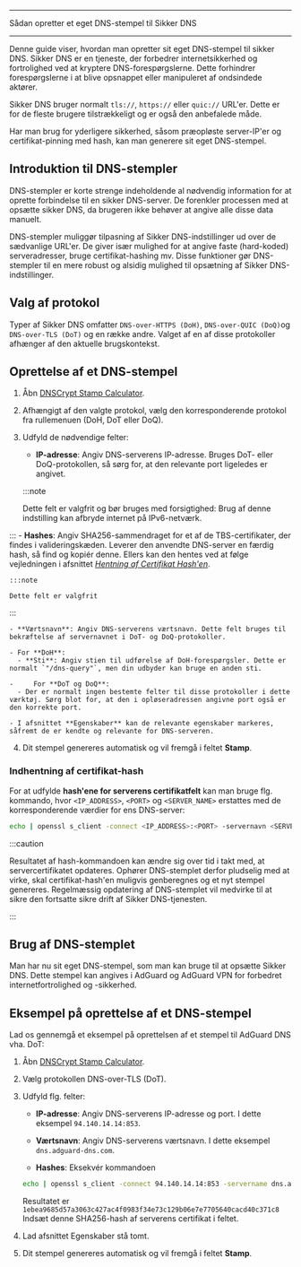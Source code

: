 - - -
Sådan opretter et eget DNS-stempel til Sikker DNS
- - -

Denne guide viser, hvordan man opretter sit eget DNS-stempel til sikker DNS. Sikker DNS er en tjeneste, der forbedrer internetsikkerhed og fortrolighed ved at kryptere DNS-forespørgslerne. Dette forhindrer forespørgslerne i at blive opsnappet eller manipuleret af ondsindede aktører.

Sikker DNS bruger normalt `tls://`, `https://` eller `quic://` URL'er. Dette er for de fleste brugere tilstrækkeligt og er også den anbefalede måde.

Har man brug for yderligere sikkerhed, såsom præopløste server-IP'er og certifikat-pinning med hash, kan man generere sit eget DNS-stempel.

## Introduktion til DNS-stempler

DNS-stempler er korte strenge indeholdende al nødvendig information for at oprette forbindelse til en sikker DNS-server. De forenkler processen med at opsætte sikker DNS, da brugeren ikke behøver at angive alle disse data manuelt.

DNS-stempler muliggør tilpasning af Sikker DNS-indstillinger ud over de sædvanlige URL'er. De giver især mulighed for at angive faste (hard-koded) serveradresser, bruge certifikat-hashing mv. Disse funktioner gør DNS-stempler til en mere robust og alsidig mulighed til opsætning af Sikker DNS-indstillinger.

## Valg af protokol

Typer af Sikker DNS omfatter `DNS-over-HTTPS (DoH)`, `DNS-over-QUIC (DoQ)`og `DNS-over-TLS (DoT)` og en række andre. Valget af en af disse protokoller afhænger af den aktuelle brugskontekst.

## Oprettelse af et DNS-stempel

1. Åbn [DNSCrypt Stamp Calculator](https://dnscrypt.info/stamps/).

2. Afhængigt af den valgte protokol, vælg den korresponderende protokol fra rullemenuen (DoH, DoT eller DoQ).

3. Udfyld de nødvendige felter:
    - **IP-adresse**: Angiv DNS-serverens IP-adresse. Bruges DoT- eller DoQ-protokollen, så sørg for, at den relevante port ligeledes er angivet.

    :::note

    Dette felt er valgfrit og bør bruges med forsigtighed: Brug af denne indstilling kan afbryde internet på IPv6-netværk.


:::
    - **Hashes**: Angiv SHA256-sammendraget for et af de TBS-certifikater, der findes i valideringskæden. Leverer den anvendte DNS-server en færdig hash, så find og kopiér denne. Ellers kan den hentes ved at følge vejledningen i afsnittet [*Hentning af Certifikat Hash'en*](#obtaining-the-certificate-hash).

    :::note

    Dette felt er valgfrit


:::

    - **Værtsnavn**: Angiv DNS-serverens værtsnavn. Dette felt bruges til bekræftelse af servernavnet i DoT- og DoQ-protokoller.

    - For **DoH**:
      - **Sti**: Angiv stien til udførelse af DoH-forespørgsler. Dette er normalt `"/dns-query"`, men din udbyder kan bruge en anden sti.

    -     For **DoT og DoQ**:
      - Der er normalt ingen bestemte felter til disse protokoller i dette værktøj. Sørg blot for, at den i opløseradressen angivne port også er den korrekte port.

    - I afsnittet **Egenskaber** kan de relevante egenskaber markeres, såfremt de er kendte og relevante for DNS-serveren.

4. Dit stempel genereres automatisk og vil fremgå i feltet **Stamp**.

### Indhentning af certifikat-hash

For at udfylde **hash'ene for serverens certifikatfelt** kan man bruge flg. kommando, hvor `<IP_ADDRESS>`, `<PORT>` og `<SERVER_NAME>` erstattes med de korresponderende værdier for ens DNS-server:

```bash
echo | openssl s_client -connect <IP_ADDRESS>:<PORT> -servernavn <SERVER_NAME> 2>/dev/null | openssl x509 -outform der | openssl asn1parse -inform der -strparse 4 -noout -out - | openssl dgst -sha256
```

:::caution

Resultatet af hash-kommandoen kan ændre sig over tid i takt med, at servercertifikatet opdateres. Ophører DNS-stemplet derfor pludselig med at virke, skal certifikat-hash'en muligvis genberegnes og et nyt stempel genereres. Regelmæssig opdatering af DNS-stemplet vil medvirke til at sikre den fortsatte sikre drift af Sikker DNS-tjenesten.

:::

## Brug af DNS-stemplet

Man har nu sit eget DNS-stempel, som man kan bruge til at opsætte Sikker DNS. Dette stempel kan angives i AdGuard og AdGuard VPN for forbedret internetfortrolighed og -sikkerhed.

## Eksempel på oprettelse af et DNS-stempel

Lad os gennemgå et eksempel på oprettelsen af et stempel til AdGuard DNS vha. DoT:

1. Åbn [DNSCrypt Stamp Calculator](https://dnscrypt.info/stamps/).

2. Vælg protokollen DNS-over-TLS (DoT).

3. Udfyld flg. felter:

    - **IP-adresse**: Angiv DNS-serverens IP-adresse og port. I dette eksempel `94.140.14.14:853`.

    - **Værtsnavn**: Angiv DNS-serverens værtsnavn. I dette eksempel `dns.adguard-dns.com`.

    - **Hashes**: Eksekvér kommandoen

    ```bash
    echo | openssl s_client -connect 94.140.14.14:853 -servername dns.adguard-dns.com 2>/dev/null | openssl x509 -outform der | openssl asn1parse -inform der -strparse 4 -noout -out - | openssl dgst -sha256
    ```

    Resultatet er `1ebea9685d57a3063c427ac4f0983f34e73c129b06e7e7705640cacd40c371c8` Indsæt denne SHA256-hash af serverens certifikat i feltet.

4. Lad afsnittet Egenskaber stå tomt.

5. Dit stempel genereres automatisk og vil fremgå i feltet **Stamp**.
